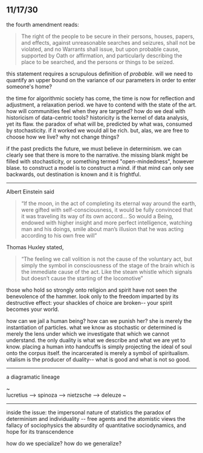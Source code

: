 ## 11/17/30 

the fourth amendment reads:

>The right of the people to be secure in their persons, houses, papers, and effects, against unreasonable searches and seizures, shall not be violated, and no Warrants shall issue, but upon probable cause, supported by Oath or affirmation, and particularly describing the place to be searched, and the persons or things to be seized.

this statement requires a scrupulous definition of *probable*. will we need to quantify an upper bound on the variance of our parameters in order to enter someone's home?

the time for algorithmic society has come, the time is now for reflection and adjustment, a relaxation period. we have to contend with the state of the art. how will communities feel when they are targeted? how do we deal with historicism of data-centric tools? historicity is the kernel of data analysis, yet its flaw. the paradox of what will be, predicted by what was, consumed by stochasticity. if it worked we would all be rich. but, alas, we are free to choose how we live? why not change things? 

if the past predicts the future, we must believe in determinism. we can clearly see that there is more to the narrative. the missing blank might be filled with stochasticity, or something termed "open-mindedness", however blase. to construct a model is to construct a mind. if that mind can only see backwards, out destination is known and it is frightful. 

---

Albert Einstein said 
>“If the moon, in the act of completing its eternal way around the earth, were gifted with self-consciousness, it would be fully convinced that it was traveling its way of its own accord... So would a Being, endowed with higher insight and more perfect intelligence, watching man and his doings, smile about man’s illusion that he was acting according to his own free will”


Thomas Huxley stated, 
>“The feeling we call volition is not the cause of the voluntary act, but simply the symbol in consciousness of the stage of the brain which is the immediate cause of the act. Like the steam whistle which signals but doesn’t cause the starting of the locomotive”

those who hold so strongly onto religion and spirit have not seen the benevolence of the hammer. look only to the freedom imparted by its destructive effect: your shackles of choice are broken-- your spirit becomes your world. 

how can we jail a human being? how can we punish her? she is merely the instantiation of particles. what we know as stochastic or determined is merely the lens under which we investigate that which we cannot understand. the only duality is what we describe and what we are yet to know. placing a human into handcuffs is simply projecting the ideal of soul onto the corpus itself. the incarcerated is merely a symbol of spiritualism. vitalism is the producer of duality-- what is good and what is not so good. 

---

a diagramatic lineage  

~  
lucretius —> spinoza —> nietzsche —> deleuze 
~

---

inside the issue:
the impersonal nature of statistics
the paradox of determinism and individuality -- free agents and the atomistic views
the fallacy of sociophysics
the absurdity of quantitative sociodynamics, and hope for its transcendence 

how do we specialize? 
how do we generalize? 

<!-- ---

soon you will know how language will function here.

---

the use of fragments, until clusters connect, the correlation of ideas extends to infinity, thoughts percolate 

---

this is the same phenomenon as when my mind stays awake longer than it should, my body succumbs to drowsiness. the same as when i drink wine when i return home, when i skip dinner, when i attempt to bake cookies and instead eat raw dough and inhale particulate. 

my body succumbs, only. my language consumes thought. i possess.  -->
